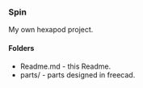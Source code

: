 ### Spin

My own hexapod project.

#### Folders

 - Readme.md   - this Readme.
 - parts/      - parts designed in freecad.

